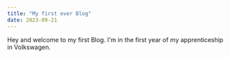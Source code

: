 ```yaml
---
title: "My first ever Blog"
date: 2023-09-21
---
```


Hey and welcome to my first Blog. I'm in the first year of my apprenticeship in Volkswagen.
